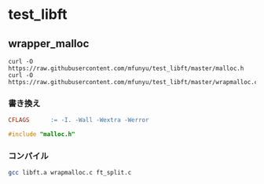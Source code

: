 # test_libft

## wrapper_malloc

```
curl -O https://raw.githubusercontent.com/mfunyu/test_libft/master/malloc.h
curl -O https://raw.githubusercontent.com/mfunyu/test_libft/master/wrapmalloc.c
```

### 書き換え
```makefile
CFLAGS		:= -I. -Wall -Wextra -Werror
```

```libft.h
#include "malloc.h"
```


### コンパイル
```bash
gcc libft.a wrapmalloc.c ft_split.c
```
